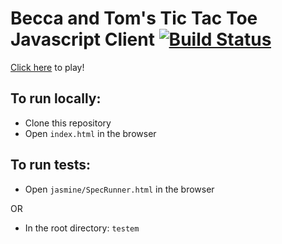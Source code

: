 # Becca and Tom's Tic Tac Toe Javascript Client [![Build Status](https://travis-ci.org/beccanelson/tttaas-js.svg?branch=master)](https://travis-ci.org/beccanelson/tttaas-js)

[Click here](http://beccanelson.is/tttaas-js) to play!

## To run locally:

+ Clone this repository
+ Open `index.html` in the browser

## To run tests:

+ Open `jasmine/SpecRunner.html` in the browser

OR

+ In the root directory: `testem`
